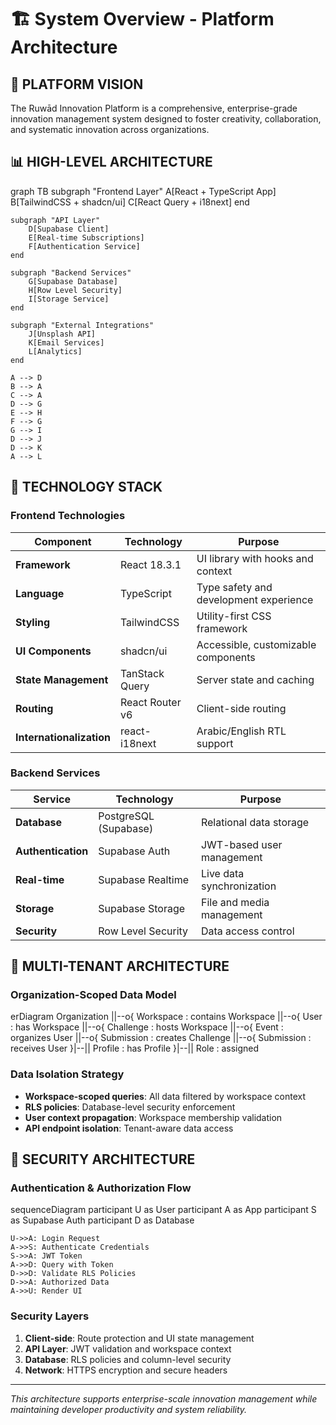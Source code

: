 # 🏗️ System Overview - Platform Architecture

## 🎯 **PLATFORM VISION**
The Ruwād Innovation Platform is a comprehensive, enterprise-grade innovation management system designed to foster creativity, collaboration, and systematic innovation across organizations.

## 📊 **HIGH-LEVEL ARCHITECTURE**

<lov-mermaid>
graph TB
    subgraph "Frontend Layer"
        A[React + TypeScript App]
        B[TailwindCSS + shadcn/ui]
        C[React Query + i18next]
    end
    
    subgraph "API Layer"
        D[Supabase Client]
        E[Real-time Subscriptions]
        F[Authentication Service]
    end
    
    subgraph "Backend Services"
        G[Supabase Database]
        H[Row Level Security]
        I[Storage Service]
    end
    
    subgraph "External Integrations"
        J[Unsplash API]
        K[Email Services]
        L[Analytics]
    end
    
    A --> D
    B --> A
    C --> A
    D --> G
    E --> H
    F --> G
    G --> I
    D --> J
    D --> K
    A --> L
</lov-mermaid>

## 🔧 **TECHNOLOGY STACK**

### **Frontend Technologies**
| Component | Technology | Purpose |
|-----------|------------|---------|
| **Framework** | React 18.3.1 | UI library with hooks and context |
| **Language** | TypeScript | Type safety and development experience |
| **Styling** | TailwindCSS | Utility-first CSS framework |
| **UI Components** | shadcn/ui | Accessible, customizable components |
| **State Management** | TanStack Query | Server state and caching |
| **Routing** | React Router v6 | Client-side routing |
| **Internationalization** | react-i18next | Arabic/English RTL support |

### **Backend Services**
| Service | Technology | Purpose |
|---------|------------|---------|
| **Database** | PostgreSQL (Supabase) | Relational data storage |
| **Authentication** | Supabase Auth | JWT-based user management |
| **Real-time** | Supabase Realtime | Live data synchronization |
| **Storage** | Supabase Storage | File and media management |
| **Security** | Row Level Security | Data access control |

## 🏢 **MULTI-TENANT ARCHITECTURE**

### **Organization-Scoped Data Model**
<lov-mermaid>
erDiagram
    Organization ||--o{ Workspace : contains
    Workspace ||--o{ User : has
    Workspace ||--o{ Challenge : hosts
    Workspace ||--o{ Event : organizes
    User ||--o{ Submission : creates
    Challenge ||--o{ Submission : receives
    User }|--|| Profile : has
    Profile }|--|| Role : assigned
</lov-mermaid>

### **Data Isolation Strategy**
- **Workspace-scoped queries**: All data filtered by workspace context
- **RLS policies**: Database-level security enforcement
- **User context propagation**: Workspace membership validation
- **API endpoint isolation**: Tenant-aware data access

## 🔐 **SECURITY ARCHITECTURE**

### **Authentication & Authorization Flow**
<lov-mermaid>
sequenceDiagram
    participant U as User
    participant A as App
    participant S as Supabase Auth
    participant D as Database
    
    U->>A: Login Request
    A->>S: Authenticate Credentials
    S->>A: JWT Token
    A->>D: Query with Token
    D->>D: Validate RLS Policies
    D->>A: Authorized Data
    A->>U: Render UI
</lov-mermaid>

### **Security Layers**
1. **Client-side**: Route protection and UI state management
2. **API Layer**: JWT validation and workspace context
3. **Database**: RLS policies and column-level security
4. **Network**: HTTPS encryption and secure headers

---

*This architecture supports enterprise-scale innovation management while maintaining developer productivity and system reliability.*